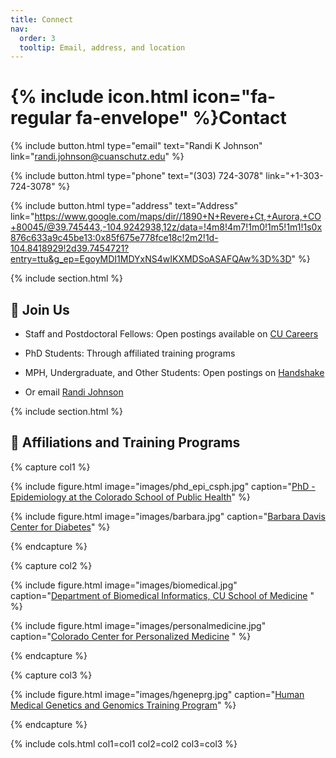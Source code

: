 ```yaml
---
title: Connect
nav:
  order: 3
  tooltip: Email, address, and location
---
```


# {% include icon.html icon="fa-regular fa-envelope" %}Contact

{%
  include button.html
  type="email"
  text="Randi K Johnson"
  link="randi.johnson@cuanschutz.edu"
%}

{%
  include button.html
  type="phone"
  text="(303) 724-3078"
  link="+1-303-724-3078"
%}

{%
  include button.html
  type="address"
  text="Address"
  link="https://www.google.com/maps/dir//1890+N+Revere+Ct,+Aurora,+CO+80045/@39.745443,-104.9242938,12z/data=!4m8!4m7!1m0!1m5!1m1!1s0x876c633a9c45be13:0x85f675e778fce18c!2m2!1d-104.8418929!2d39.7454721?entry=ttu&g_ep=EgoyMDI1MDYxNS4wIKXMDSoASAFQAw%3D%3D"
%}

{% include section.html %}

## 👩 Join Us

- Staff and Postdoctoral Fellows: Open postings available on [CU Careers](https://www.cu.edu/cu-careers/anschutz-medical-campus)

- PhD Students: Through affiliated training programs

- MPH, Undergraduate, and Other Students: Open postings on [Handshake](https://app.joinhandshake.com/login)

- Or email [Randi Johnson](mailto:randi.johnson@cuanschutz.edu)


{% include section.html %}

## 🧬 Affiliations and Training Programs 

{% capture col1 %}

{%
  include figure.html
  image="images/phd_epi_csph.jpg"
  caption="[PhD - Epidemiology at the Colorado School of Public Health](https://coloradosph.cuanschutz.edu/education/degrees-and-programs/doctor-of-philosophy/phd-in-epidemiology)"
%}

{%
  include figure.html
  image="images/barbara.jpg"
  caption="[Barbara Davis Center for Diabetes](https://medschool.cuanschutz.edu/barbara-davis-center-for-diabetes)"
%}

{% endcapture %}

{% capture col2 %}

{%
  include figure.html
  image="images/biomedical.jpg"
  caption="[Department of Biomedical Informatics, CU School of Medicine](https://medschool.cuanschutz.edu/dbmi) "
%}

{%
  include figure.html
  image="images/personalmedicine.jpg"
  caption="[Colorado Center for Personalized Medicine](https://medschool.cuanschutz.edu/ccpm) "
%}

{% endcapture %}

{% capture col3 %}

{%
  include figure.html
  image="images/hgeneprg.jpg"
  caption="[Human Medical Genetics and Genomics Training Program](https://www.cuanschutz.edu/graduate-programs/human-medical-genetics-and-genomics/home)"
%}


{% endcapture %}

{% include cols.html col1=col1 col2=col2 col3=col3 %}

